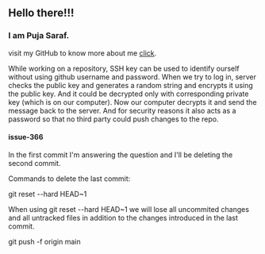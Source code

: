 ## Hello there!!!

### I am Puja Saraf.

visit my GitHub to know more about me <a href = "https://github.com/Puja-Saraf">click</a>.

While working on a repository, SSH key can be used to identify ourself without using github username and password.
When we try to log in, server checks the public key and generates a random string and encrypts it using the public key.
And it could be decrypted only with corresponding private key (which is on our computer). Now our computer decrypts it and send the message back to the server.
And for security reasons it also acts as a password so that no third party could push changes to the repo.

#### issue-366
In the first commit I'm answering the question and I'll be deleting the second commit.

Commands to delete the last commit:

git reset --hard HEAD~1

When using git reset --hard HEAD~1 we will lose all uncommited changes and all untracked files in addition to the changes introduced in the last commit.

git push -f origin main